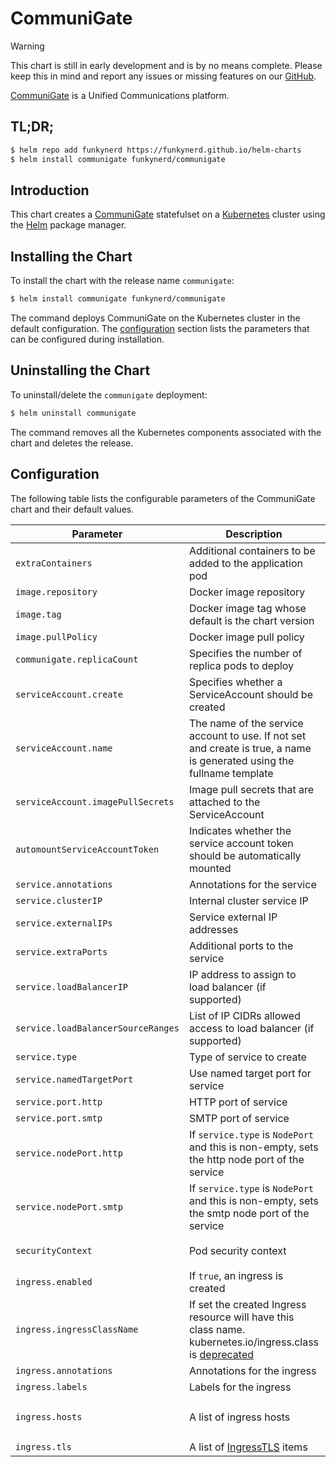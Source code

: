 # CommuniGate

> [!WARNING]  
> This chart is still in early development and is by no means complete.  Please keep this in mind and report any issues or missing features on our [GitHub](https://github.com/FunkyNERD/helm-charts).

[CommuniGate](http://communigate.world/) is a Unified Communications platform.

## TL;DR;

```bash
$ helm repo add funkynerd https://funkynerd.github.io/helm-charts
$ helm install communigate funkynerd/communigate
```

## Introduction

This chart creates a [CommuniGate](http://communigate.world/) statefulset on a [Kubernetes](http://kubernetes.io)
cluster using the [Helm](https://helm.sh) package manager.

## Installing the Chart

To install the chart with the release name `communigate`:

```bash
$ helm install communigate funkynerd/communigate
```

The command deploys CommuniGate on the Kubernetes cluster in the default configuration. The [configuration](#configuration)
section lists the parameters that can be configured during installation.

## Uninstalling the Chart

To uninstall/delete the `communigate` deployment:

```bash
$ helm uninstall communigate
```
The command removes all the Kubernetes components associated with the chart and deletes the release.

## Configuration

The following table lists the configurable parameters of the CommuniGate chart and their default values.

Parameter | Description | Default
--- | --- | ---
`extraContainers` | Additional containers to be added to the application pod | `[]`
`image.repository` | Docker image repository | `jamiecarl/communigate`
`image.tag` | Docker image tag whose default is the chart version | `""`
`image.pullPolicy` | Docker image pull policy | `IfNotPresent`
`communigate.replicaCount` | Specifies the number of replica pods to deploy | `true` |
`serviceAccount.create` | Specifies whether a ServiceAccount should be created | `true` |
`serviceAccount.name` | The name of the service account to use. If not set and create is true, a name is generated using the fullname template | `""` |
`serviceAccount.imagePullSecrets` | Image pull secrets that are attached to the ServiceAccount | `[]` |
`automountServiceAccountToken` | Indicates whether the service account token should be automatically mounted | `false` |
`service.annotations` | Annotations for the service | `{}`
`service.clusterIP` | Internal cluster service IP | `""`
`service.externalIPs` | Service external IP addresses | `[]`
`service.extraPorts` | Additional ports to the service | `[]`
`service.loadBalancerIP` | IP address to assign to load balancer (if supported) | `""`
`service.loadBalancerSourceRanges` | List of IP CIDRs allowed access to load balancer (if supported) | `[]`
`service.type` | Type of service to create | `ClusterIP`
`service.namedTargetPort` | Use named target port for service | `true`
`service.port.http` | HTTP port of service | `""`
`service.port.smtp` | SMTP port of service | `""`
`service.nodePort.http` | If `service.type` is `NodePort` and this is non-empty, sets the http node port of the service | `""`
`service.nodePort.smtp` | If `service.type` is `NodePort` and this is non-empty, sets the smtp node port of the service | `""`
`securityContext` | Pod security context | `{ runAsUser: 1000, fsGroup: 1000, runAsNonRoot: true }`
`ingress.enabled` | If `true`, an ingress is created | `false`
`ingress.ingressClassName` | If set the created Ingress resource will have this class name. kubernetes.io/ingress.class is [deprecated](https://kubernetes.io/docs/concepts/services-networking/ingress/#deprecated-annotation) | `nil`
`ingress.annotations` | Annotations for the ingress | `{}`
`ingress.labels` | Labels for the ingress | `{}`
`ingress.hosts` | A list of ingress hosts | `{ host: mail.example.com, paths: [{ path: "/", pathType: Prefix }] }`
`ingress.tls` | A list of [IngressTLS](https://v1-8.docs.kubernetes.io/docs/api-reference/v1.8/#ingresstls-v1beta1-extensions) items | `[]`

